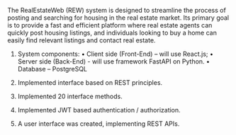 The RealEstateWeb (REW) system is designed to streamline the process of posting and searching for housing in the real estate market. Its primary goal is to provide a fast and efficient platform where real estate agents can quickly post housing listings, and individuals looking to buy a home can easily find relevant listings and contact real estate.

1. System components:
   • Client side (Front-End) – will use React.js;
   • Server side (Back-End) - will use framework FastAPI on Python.
   • Database – PostgreSQL
2. Implemented interface based on REST principles.
3. Implemented 20 interface methods.
4. Implemented JWT based authentication / authorization.
   
5. A user interface was created, implementing REST APIs.
   

 
